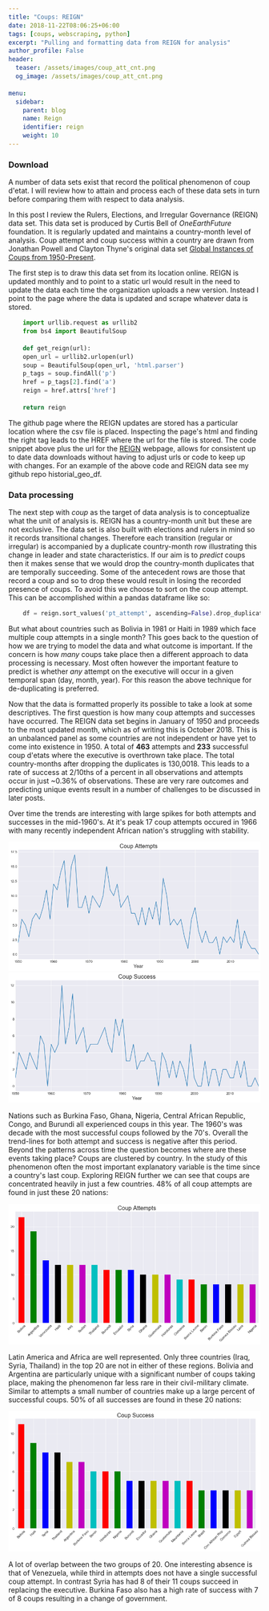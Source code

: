 ```yaml
---
title: "Coups: REIGN"
date: 2018-11-22T08:06:25+06:00
tags: [coups, webscraping, python]
excerpt: "Pulling and formatting data from REIGN for analysis"
author_profile: False
header:
  teaser: /assets/images/coup_att_cnt.png
  og_image: /assets/images/coup_att_cnt.png

menu:
  sidebar:
    parent: blog
    name: Reign
    identifier: reign
    weight: 10
---
```


### Download

A number of data sets exist that record the political phenomenon of coup d'etat. I will review how to attain and process each of these data sets in turn before comparing them with respect to data analysis.

In this post I review the Rulers, Elections, and Irregular Governance (REIGN) data set. This data set is produced by Curtis Bell of *OneEarthFuture* foundation. It is regularly updated and maintains a country-month level of analysis. Coup attempt and coup success within a country are drawn from Jonathan Powell and Clayton Thyne's original data set [Global Instances of Coups from 1950-Present](https://journals.sagepub.com/doi/abs/10.1177/0022343310397436).

The first step is to draw this data set from its location online.  REIGN is updated monthly and to point to a static url would result in the need to update the data each time the organization uploads a new version. Instead I point to the page where the data is updated and scrape whatever data is stored.

```python
    import urllib.request as urllib2
    from bs4 import BeautifulSoup

    def get_reign(url):
    open_url = urllib2.urlopen(url)
    soup = BeautifulSoup(open_url, 'html.parser')
    p_tags = soup.findAll('p')
    href = p_tags[2].find('a')
    reign = href.attrs['href']

    return reign
```

The github page where the REIGN updates are stored has a particular location where the csv file is placed. Inspecting the page's html and finding the right tag leads to the HREF where the url for the file is stored. The code snippet above plus the url for the  [REIGN](https://oefdatascience.github.io/REIGN.github.io/menu/reign_current.html) webpage, allows for consistent up to date data downloads without having to adjust urls or code to keep up with changes. For an example of the above code and REIGN data see my github repo historial_geo_df.

### Data processing

The next step with *coup* as the target of data analysis is to conceptualize what the unit of analysis is.  REIGN has a country-month unit but these are not exclusive.  The data set is also built with elections and rulers in mind so it records transitional changes.  Therefore each transition (regular or irregular) is accompanied by a duplicate country-month row illustrating this change in leader and state characteristics. If our aim is to *predict* coups then it makes sense that we would drop the country-month duplicates that are temporally succeeding. Some of the antecedent rows are those that record a coup and so to drop these would result in losing the recorded presence of coups. To avoid this we choose to sort on the coup attempt. This can be accomplished within a pandas dataframe like so:

```python
    df = reign.sort_values('pt_attempt', ascending=False).drop_duplicates(['country', 'year', 'month']).sort_index()
```

But what about countries such as Bolivia in 1981 or Haiti in 1989 which face multiple coup attempts in a single month?  This goes back to the question of how we are trying to model the data and what outcome is important.  If the concern is how *many* coups take place then a different approach to data processing is necessary. Most often however the important feature to predict is whether *any* attempt on the executive will occur in a given temporal span (day, month, year). For this reason the above technique for de-duplicating is preferred.

Now that the data is formatted properly its possible to take a look at some descriptives. The first question is how many coup attempts and successes have occurred. The REIGN data set begins in January of 1950 and proceeds to the most updated month, which as of writing this is October 2018.  This is an unbalanced panel as some countries are not independent or have yet to come into existence in 1950. A total of **463** attempts and **233** successful coup d'etats where the executive is overthrown take place. The total country-months after dropping the duplicates is 130,0018.  This leads to a rate of success at 2/10ths of a percent in all observations and attempts occur in just ~0.36% of observations. These are very rare outcomes and predicting unique events result in a number of challenges to be discussed in later posts.

Over time the trends are interesting with large spikes for both attempts and successes in the mid-1960's.  At it's peak 17 coup attempts occured in 1966 with many recently independent African nation's struggling with stability.

[![Coup attempts per year](coup_att_yr.png)](coup_att_yr.png)
[![Coup success per year](coup_suc_yr.png)](coup_suc_yr.png)

Nations such as Burkina Faso, Ghana, Nigeria, Central African Republic, Congo, and Burundi all experienced coups in this year. The 1960's was decade with the most successful coups followed by the 70's. Overall the trend-lines for both attempt and success is negative after this period. Beyond the patterns across time the question becomes where are these events taking place? Coups are clustered by country. In the study of this phenomenon often the most important explanatory variable is the time since a country's last coup. Exploring REIGN further we can see that coups are concentrated heavily in just a few countries.  48% of all coup attempts are found in just these 20 nations:

[![Top 20 Country Coup Attempts](coup_att_cnt.png)](coup_att_cnt.png)

Latin America and Africa are well represented. Only three countries (Iraq, Syria, Thailand) in the top 20 are not in either of these regions. Bolivia and Argentina are particularly unique with a significant number of coups taking place, making the phenomenon far less rare in their civil-military climate. Similar to attempts a small number of countries make up a large percent of successful coups. 50% of all successes are found in these 20 nations:

[![Top 20 Country Coup Success](coup_suc_cnt.png)](coup_suc_cnt.png)

A lot of overlap between the two groups of 20.  One interesting absence is that of Venezuela, while third in attempts does not have a single successful coup attempt.  In contrast Syria has had 8 of their 11 coups succeed in replacing the executive.  Burkina Faso also has a high rate of success with 7 of 8 coups resulting in a change of government.
